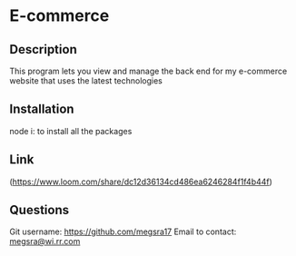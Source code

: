 # E-commerce

## Description

This program lets you view and manage the back end for my e-commerce website that uses the latest technologies

## Installation

node i: to install all the packages

## Link

(https://www.loom.com/share/dc12d36134cd486ea6246284f1f4b44f)

## Questions

Git username: https://github.com/megsra17
Email to contact: megsra@wi.rr.com
